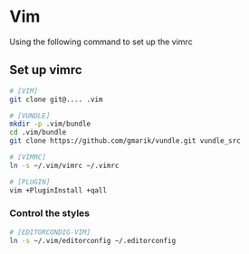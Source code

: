 # Vim
Using the following command to set up the vimrc

## Set up vimrc

```bash
# [VIM]
git clone git@.... .vim

# [VUNDLE]
mkdir -p .vim/bundle
cd .vim/bundle
git clone https://github.com/gmarik/vundle.git vundle_src

# [VIMRC]
ln -s ~/.vim/vimrc ~/.vimrc

# [PLUGIN]
vim +PluginInstall +qall
```

### Control the styles

```bash
# [EDITORCONDIG-VIM]
ln -s ~/.vim/editorconfig ~/.editorconfig
```

